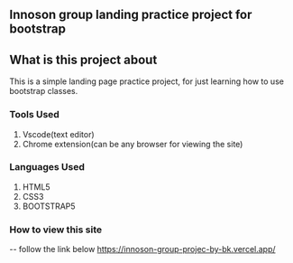 ## Innoson group landing practice project for bootstrap
## What is this project about
This is a simple landing page practice project, for just learning how to use bootstrap classes.

### Tools Used
1) Vscode(text editor)
2) Chrome extension(can be any browser for viewing the site)

### Languages Used
1) HTML5
2) CSS3
3) BOOTSTRAP5

### How to view this site
-- follow the link below 
    https://innoson-group-projec-by-bk.vercel.app/